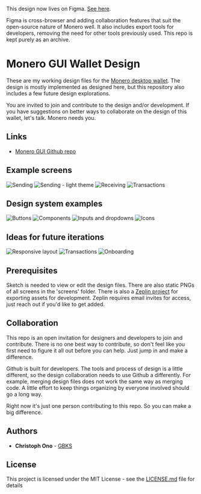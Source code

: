 This design now lives on Figma. [See here](https://www.figma.com/c/file/775423808468574409).

Figma is cross-browser and adding collaboration features that suit the open-source nature of Monero well. It also includes export tools for developers, removing the need for other tools previously used. This repo is kept purely as an archive.

# Monero GUI Wallet Design

These are my working design files for the [Monero desktop wallet](https://github.com/monero-project/monero-gui). The design is mostly implemented as designed here, but this repository also includes a few future design explorations.

You are invited to join and contribute to the design and/or development. If you have suggestions on better ways to collaborate on the design of this wallet, let's talk. Monero needs you.

## Links

* [Monero GUI Github repo](https://github.com/monero-project/monero-gui)

## Example screens

![Sending](https://github.com/GBKS/monero-wallet-design/blob/master/screens/desktop-dark/send.png "Sending")
![Sending - light theme](https://github.com/GBKS/monero-wallet-design/blob/master/screens/desktop-light/send.png "Sending - light theme")
![Receiving](https://github.com/GBKS/monero-wallet-design/blob/master/screens/desktop-dark/receive.png "Receiving")
![Transactions](https://github.com/GBKS/monero-wallet-design/blob/master/screens/desktop-dark/transactions.png "Transactions")

## Design system examples

![Buttons](https://github.com/GBKS/monero-wallet-design/blob/master/screens/desktop-dark/Buttons.png "Buttons")
![Components](https://github.com/GBKS/monero-wallet-design/blob/master/screens/desktop-dark/Components.png "Components")
![Inputs and dropdowns](https://github.com/GBKS/monero-wallet-design/blob/master/screens/desktop-dark/Inputs%20and%20dropdowns.png "Inputs and dropdowns")
![Icons](https://github.com/GBKS/monero-wallet-design/blob/master/screens/desktop-dark/Icons.png "Icons")

## Ideas for future iterations

![Responsive layout](https://github.com/GBKS/monero-wallet-design/blob/master/screens/future/responsive%20layout.png "Responsive layout")
![Transactions](https://github.com/GBKS/monero-wallet-design/blob/master/screens/future/transactions%20-%20ideas.png "Transactions")
![Onboarding](https://github.com/GBKS/monero-wallet-design/raw/master/screens/desktop-dark/onboarding-overview.png "Onboarding")

## Prerequisites

Sketch is needed to view or edit the design files. There are also static PNGs of all screens in the 'screens' folder. There is also a [Zeplin project](https://scene.zeplin.io/project/5a0777492a92d8ac5beb3125) for exporting assets for development. Zeplin requires email invites for access, just reach out if you'd like to get added.

## Collaboration

This repo is an open invitation for designers and developers to join and contribute. There is no one best way to contribute, so don't feel like you first need to figure it all out before you can help. Just jump in and make a difference.

Github is built for developers. The tools and process of design is a little different, so the design collaboration needs to use Github a differently. For example, merging design files does not work the same way as merging code. A little effort to keep things organizing by everyone involved should go a long way.

Right now it's just one person contributing to this repo. So you can make a big difference.

## Authors

* **Christoph Ono** - [GBKS](http://www.germanysbestkeptsecret.com)

## License

This project is licensed under the MIT License - see the [LICENSE.md](LICENSE.md) file for details
